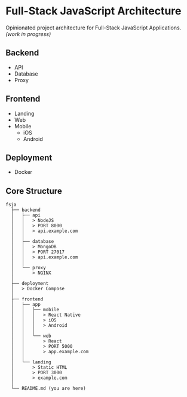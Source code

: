# Full-Stack JavaScript Architecture
Opinionated project architecture for Full-Stack JavaScript Applications. _(work in progress)_

## Backend
- API
- Database
- Proxy

## Frontend
- Landing
- Web
- Mobile
  - iOS
  - Android

## Deployment
- Docker

## Core Structure
    fsja
      ├── backend
      │   ├── api
      │   │   > NodeJS
      │   │   > PORT 8000
      │   │   > api.example.com
      │   │
      │   ├── database
      │   │   > MongoDB
      │   │   > PORT 27017
      │   │   > api.example.com
      │   │
      │   └── proxy
      │       > NGINX
      │
      ├── deployment
      │   > Docker Compose
      │
      ├── frontend
      │   ├── app
      │   │   ├── mobile
      │   │   │   > React Native
      │   │   │   > iOS
      │   │   │   > Android
      │   │   │
      │   │   └── web
      │   │       > React
      │   │       > PORT 5000
      │   │       > app.example.com
      │   │
      │   └── landing
      │       > Static HTML
      │       > PORT 3000
      │       > example.com
      │
      └── README.md (you are here)
